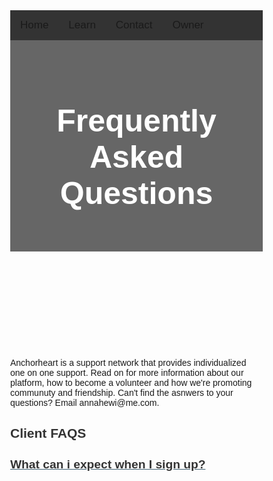 <html lang="en">
<head>
     <script async src="https://pagead2.googlesyndication.com/pagead/js/adsbygoogle.js?client=ca-pub-9741419733823699"
     crossorigin="anonymous"></script>
<meta charset="utf-8">
    <meta name="viewport" content="width=device-width, initial-scale=1.0">
    <title>Untitled</title>
    <link rel="stylesheet" href="https://cdnjs.cloudflare.com/ajax/libs/twitter-bootstrap/4.1.3/css/bootstrap.min.css">
    <link rel="stylesheet" href="https://cdnjs.cloudflare.com/ajax/libs/ionicons/2.0.1/css/ionicons.min.css">
    <link rel="stylesheet" href="assets/css/style.css">
<link href="//maxcdn.bootstrapcdn.com/bootstrap/4.1.1/css/bootstrap.min.css" rel="stylesheet" id="bootstrap-css">
<script src="//maxcdn.bootstrapcdn.com/bootstrap/4.1.1/js/bootstrap.min.js"></script>
<script src="//cdnjs.cloudflare.com/ajax/libs/jquery/3.2.1/jquery.min.js"></script>
<title>Anchorheart</title>
<meta charset="utf-8">
<meta name="viewport" content="width=device-width, initial-scale=1">
<meta name="author" content="Taybah Mohammad">
<meta name="viewport" content="width=device-width, initial-scale=1">
<link rel="stylesheet" href="https://cdnjs.cloudflare.com/ajax/libs/font-awesome/4.7.0/css/font-awesome.min.css">
<!-- Content for FAQ portion -->
<link rel="stylesheet" href="https://stackpath.bootstrapcdn.com/bootstrap/4.4.1/css/bootstrap.min.css" integrity="sha384-Vkoo8x4CGsO3+Hhxv8T/Q5PaXtkKtu6ug5TOeNV6gBiFeWPGFN9MuhOf23Q9Ifjh" crossorigin="anonymous">
<!-- FontAwesome CSS -->
<link rel="stylesheet" href="https://stackpath.bootstrapcdn.com/font-awesome/4.7.0/css/font-awesome.css">
<!-- jQuery first, then Popper.js, then Bootstrap JS -->
<script src="https://code.jquery.com/jquery-3.4.1.slim.min.js" integrity="sha384-J6qa4849blE2+poT4WnyKhv5vZF5SrPo0iEjwBvKU7imGFAV0wwj1yYfoRSJoZ+n" crossorigin="anonymous"></script>
<script src="https://cdn.jsdelivr.net/npm/popper.js@1.16.0/dist/umd/popper.min.js" integrity="sha384-Q6E9RHvbIyZFJoft+2mJbHaEWldlvI9IOYy5n3zV9zzTtmI3UksdQRVvoxMfooAo" crossorigin="anonymous"></script>
<script src="https://stackpath.bootstrapcdn.com/bootstrap/4.4.1/js/bootstrap.min.js" integrity="sha384-wfSDF2E50Y2D1uUdj0O3uMBJnjuUD4Ih7YwaYd1iqfktj0Uod8GCExl3Og8ifwB6" crossorigin="anonymous">

</script>

<style>
* {
  box-sizing: border-box;
}
  
  body {
  margin: 0;
  font-family: Arial, Helvetica, sans-serif;
}


var faq = document.getElementsByClassName("faq-page");
var i;
for (i = 0; i < faq.length; i++) {
    faq[i].addEventListener("click", function () {
        /* Toggle between adding and removing the "active" class,
        to highlight the button that controls the panel */
        this.classList.toggle("active");
        /* Toggle between hiding and showing the active panel */
        var body = this.nextElementSibling;
        if (body.style.display === "block") {
            body.style.display = "none";
        } else {
            body.style.display = "block";
        }
    });
}

/* for FAQ  start*/
.text-secondary {
    color: #3d5d6f;
  }
  
  .h4,
  h4 {
    font-size: 1.2rem;
  }

  h2 {
    color: #333;
  }
  
  .fa,
  .fas {
    font-family: 'FontAwesome';
    font-weight: 400;
    font-size: 1.2rem;
    font-style: normal;
  }
  
  .right-0 {
    right: 0;
  }
  
  .top-0 {
    top: 0;
  }
  
  .h-100 {
    height: 100%;
  }
  
  a.text-secondary:focus,
  a.text-secondary:hover {
    text-decoration: none;
    color: #22343e;
  }
  
  #accordion .fa-plus {
    transition: -webkit-transform 0.25s ease-in-out;
    transition: transform 0.25s ease-in-out;
    transition: transform 0.25s ease-in-out, -webkit-transform 0.25s ease-in-out;
  }
  
  #accordion a[aria-expanded=true] .fa-plus {
    -webkit-transform: rotate(45deg);
    transform: rotate(45deg);
  }

/* for FAQ  end*/

.topnav {
  overflow: hidden;
  background-color: #333;
}

.topnav a {
  float: left;
  display: block;
  color: ##f1f1f1;
  text-align: center;
  padding: 14px 16px;
  text-decoration: none;
  font-size: 17px;
}

.topnav a:hover {
  background-color: #ddd;
  color: black;
}

.topnav a.active {
  background-color: #04AA6D;
  color: white;
}

.topnav .icon {
  display: none;
}

@media screen and (max-width: 600px) {
  .topnav a:not(:first-child) {display: none;}
  .topnav a.icon {
    float: right;
    display: block;
  }
}

@media screen and (max-width: 600px) {
  .topnav.responsive {position: relative;}
  .topnav.responsive .icon {
    position: absolute;
    right: 0;
    top: 0;
  }
  .topnav.responsive a {
    float: none;
    display: block;
    text-align: left;
  }
}

body {
  font-family: Arial, Helvetica, sans-serif;
}

/* Style the header */
header {
  background-color: #666;
  padding: 30px;
  text-align: center;
  font-size: 35px;
  color: white;
}

/* Create two columns/boxes that floats next to each other */
nav {
  float: left;
  width: 30%;
  height: 300px; /* only for demonstration, should be removed */
  background: #ccc;
  padding: 20px;
}

/*style the list in the footer*/
nav2 {
  text-align: center;
  width: 500%;
  height: 200px; /* only for demonstration, should be removed */
  background: ;
  padding: 20px;
}

/* Style the list inside the menu */
nav ul {
  list-style-type: none;
  padding: 0;
}

article {
  float: left;
  padding: 20px;
  width: 100%;
  background-color: #f1f1f1;
}

/* Clear floats after the columns */
section::after {
  content: "";
  display: table;
  clear: both;
}

/* Responsive layout - makes the two columns/boxes stack on top of each other instead of next to each other, on small screens */
@media (max-width: 600px) {
  nav, article {
    width: 100%;
    height: auto;
  }
}

p.ex1 {
  margin: 35px;
}

</style>
</head>
<body>



<div class="topnav" id="myTopnav">
  <a href="https://anchor-heart.github.io/index.html">Home</a>
  <a href="#Learn">Learn</a>
  <a href="https://anchor-heart.github.io/message.html">Contact</a>
  <a href="https://anchor-heart.github.io/owner.html">Owner</a>
  <a href="javascript:void(0);" class="icon" onclick="myFunction()">
    <i class="fa fa-bars"></i>
  </a>
</div>

<script>
function myFunction() {
  var x = document.getElementById("myTopnav");
  if (x.className === "topnav") {
    x.className += " responsive";
  } else {
    x.className = "topnav";
  }
}
</script>
  
  
<header>
 <h1 style="font-size:50px;">Frequently Asked Questions</h1>
</header>
<br>

  <p>Anchorheart is a support network that provides individualized one on one support. Read on for more information about our platform, how to become a volunteer and how we're promoting communuty and friendship. Can't find the asnwers to your questions? Email annahewi@me.com.</p>


<div class="text-center">
    <h2 class="mt-5 mb-5">Client FAQS</h2>
  </div>
  <section class="container my-5" id="maincontent">
    <section id="accordion">
      <a class="py-3 d-block h-100 w-100 position-relative z-index-1 pr-1 text-secondary border-top" aria-controls="faq-17" aria-expanded="false" data-toggle="collapse" href="#faq-17" role="button">
        <div class="position-relative">
          <h2 class="h4 m-0 pr-3">
            What can i expect when I sign up?
          </h2>
          <div class="position-absolute top-0 right-0 h-100 d-flex align-items-center">
            <i class="fa fa-plus"></i>
          </div>
        </div>
      </a>
      <div class="collapse" id="faq-17" style="">
        <div class="card card-body border-0 p-0">
          <p>First you will have a phone call with the owner and founder. Then you will go through the matching process to be matched with a support buddy</p>
        </div>
      </div>
      <a class="py-3 d-block h-100 w-100 position-relative z-index-1 pr-1 text-secondary border-top" aria-controls="faq-18" aria-expanded="false" data-toggle="collapse" href="#faq-18" role="button">
        <div class="position-relative">
          <h2 class="h4 m-0 pr-3">
            Is my information confidential?
          </h2>
          <div class="position-absolute top-0 right-0 h-100 d-flex align-items-center">
            <i class="fa fa-plus"></i>
          </div>
        </div>
      </a>
      <div class="collapse" id="faq-18" style="">
        <div class="card card-body border-0 p-0">
          <p>Yes. Volunteers only know what texters share with them, and that information stays between you, unless sharing it with emergency services is absolutely necessary for your safety. We take your confidentiality seriously.</p>
          <p>
          </p>
        </div>
      </div>
      <a class="py-3 d-block h-100 w-100 position-relative z-index-1 pr-1 text-secondary border-top" aria-controls="faq-19" aria-expanded="false" data-toggle="collapse" href="#faq-19" role="button">
        <div class="position-relative">
          <h2 class="h4 m-0 pr-3">
            How long do I have to wait for a response?
          </h2>
          <div class="position-absolute top-0 right-0 h-100 d-flex align-items-center">
            <i class="fa fa-plus"></i>
          </div>
        </div>
      </a>
      <div class="collapse" id="faq-19" style="">
        <div class="card card-body border-0 p-0">
          <p>You will receive a response fairly quickly to get started. </p>
          <p>
          </p>
        </div>
      </div>
      <a class="py-3 d-block h-100 w-100 position-relative z-index-1 pr-1 text-secondary  border-top" aria-controls="faq-20" aria-expanded="false" data-toggle="collapse" href="#faq-20" role="button">
        <div class="position-relative">
          <h2 class="h4 m-0 pr-3">
            What happens when a client is imminent risk of suicide or self harm?
          </h2>
          <div class="position-absolute top-0 right-0 h-100 d-flex align-items-center">
            <i class="fa fa-plus"></i>
          </div>
        </div>
      </a>
      <div class="collapse" id="faq-20">
        <div class="card card-body border-0 p-0">
          <p>Anchorheart only provides non crisis emotional support as a policy, however if a client is in crisis they will be validated and given crisis resources for further support, and may contact emergency services.</p>
          <p>
          </p>
        </div>
      </div>
      <a class="py-3 d-block h-100 w-100 position-relative z-index-1 pr-1 text-secondary  border-top" aria-controls="faq-21" aria-expanded="false" data-toggle="collapse" href="#faq-21" role="button">
        <div class="position-relative">
          <h2 class="h4 m-0 pr-3">
            How can I contact my support buddy?
          </h2>
          <div class="position-absolute top-0 right-0 h-100 d-flex align-items-center">
            <i class="fa fa-plus"></i>
          </div>
        </div>
      </a>
      <div class="collapse" id="faq-21">
        <div class="card card-body border-0 p-0">
          <p>You will discuss in the initial call with your support buddy how you can contact them and when.</p>
          <p>
          </p>
        </div>
      </div>
      <a class="py-3 d-block h-100 w-100 position-relative z-index-1 pr-1 text-secondary  border-top" aria-controls="faq-22" aria-expanded="false" data-toggle="collapse" href="#faq-22" role="button">
        <div class="position-relative">
          <h2 class="h4 m-0 pr-3">
            If I reach out via a messaging app, which terms of service apply?
          </h2>
          <div class="position-absolute top-0 right-0 h-100 d-flex align-items-center">
            <i class="fa fa-plus"></i>
          </div>
        </div>
      </a>
      <div class="collapse" id="faq-22">
        <div class="card card-body border-0 p-0">
          <p>By contacting Anchorheart through messaging apps, users agree to the messaging app’s Terms of Service, as well as Crisis Text Line’s Terms of Service.</p>
          <p>
          </p>
        </div>
      </div>
      <a class="py-3 d-block h-100 w-100 position-relative z-index-1 pr-1 text-secondary  border-top" aria-controls="faq-23" aria-expanded="false" data-toggle="collapse" href="#faq-23" role="button">
        <div class="position-relative">
          <h2 class="h4 m-0 pr-3">
            What are the client requirements?
          </h2>
          <div class="position-absolute top-0 right-0 h-100 d-flex align-items-center">
            <i class="fa fa-plus"></i>
          </div>
        </div>
      </a>
      <div class="collapse" id="faq-23">
        <div class="card card-body border-0 p-0">
          <p><ol>
  <li>1. Be at least 18 years old</li>
  <li>2. Have access to a private computer with a secure, reliable internet connection</li>
  <li>3. Be located in the United States</li>
  <li>4. Must be fluent in English and cable of clearly communicating with Volunteers</li>
</ol></p>
          <p>
          </p>
        </div>
      </div>
    </section>
  </section>

  <!-- Second FAQS -->

  <div class="text-center">
    <h2 class="mt-5 mb-5">Volunteer FAQS</h2>
  </div>
  <section class="container my-5" id="maincontent">
    <section id="accordion">
      <a class="py-3 d-block h-100 w-100 position-relative z-index-1 pr-1 text-secondary border-top" aria-controls="faq-24" aria-expanded="false" data-toggle="collapse" href="#faq-24" role="button">
        <div class="position-relative">
          <h2 class="h4 m-0 pr-3">
            How can I become an Anchorheart volunteer?
          </h2>
          <div class="position-absolute top-0 right-0 h-100 d-flex align-items-center">
            <i class="fa fa-plus"></i>
          </div>
        </div>
      </a>
      <div class="collapse" id="faq-24" style="">
        <div class="card card-body border-0 p-0">
          <p>We are always accepting applications! Apply <a href="https://docs.google.com/forms/d/e/1FAIpQLSegmA9pLJcYQhEUsArYWLoecR2gXB7oIZsqorhiw_RpS7De4A/viewform">here</a>. Following the application, each volunteer is requored to havea phone interview with the owner and founder, that is followed by orientation & training. </p>
        </div>
      </div>
      <a class="py-3 d-block h-100 w-100 position-relative z-index-1 pr-1 text-secondary border-top" aria-controls="faq-25" aria-expanded="false" data-toggle="collapse" href="#faq-25" role="button">
        <div class="position-relative">
          <h2 class="h4 m-0 pr-3">
             What are the volunteer requirements?
          </h2>
          <div class="position-absolute top-0 right-0 h-100 d-flex align-items-center">
            <i class="fa fa-plus"></i>
          </div>
        </div>
      </a>
      <div class="collapse" id="faq-25" style="">
        <div class="card card-body border-0 p-0">
          <p><ol>
  <li>1. Be at least 18 years old</li>
  <li>2. Have access to a private computer with a secure, reliable internet connection</li>
  <li>3. Be located in the United States</li>
  <li>4. Must be fluent in English and cable of clearly communicating with Volunteers</li>
</ol></p>
          <p>
          </p>
        </div>
      </div>
      <a class="py-3 d-block h-100 w-100 position-relative z-index-1 pr-1 text-secondary border-top" aria-controls="faq-26" aria-expanded="false" data-toggle="collapse" href="#faq-26" role="button">
        <div class="position-relative">
          <h2 class="h4 m-0 pr-3">
            What is the time commitment?
          </h2>
          <div class="position-absolute top-0 right-0 h-100 d-flex align-items-center">
            <i class="fa fa-plus"></i>
          </div>
        </div>
      </a>
      <div class="collapse" id="faq-26" style="">
        <div class="card card-body border-0 p-0">
          <p>The time commitment is flexible and based on the volunteer’s schedule. A minumum 1 hour per week is required.</p>
          <p>
          </p>
        </div>
      </div>
      <a class="py-3 d-block h-100 w-100 position-relative z-index-1 pr-1 text-secondary  border-top" aria-controls="faq-27" aria-expanded="false" data-toggle="collapse" href="#faq-27" role="button">
        <div class="position-relative">
          <h2 class="h4 m-0 pr-3">
            Can I volunteer for school credit?
          </h2>
          <div class="position-absolute top-0 right-0 h-100 d-flex align-items-center">
            <i class="fa fa-plus"></i>
          </div>
        </div>
      </a>
      <div class="collapse" id="faq-27">
        <div class="card card-body border-0 p-0">
          <p>Yes, as long as the school is aware that Anchoheart is not an official government non profit.</p>
          <p>
          </p>
        </div>
      </div>
      <a class="py-3 d-block h-100 w-100 position-relative z-index-1 pr-1 text-secondary  border-top" aria-controls="faq-28" aria-expanded="false" data-toggle="collapse" href="#faq-28" role="button">
        <div class="position-relative">
          <h2 class="h4 m-0 pr-3">
            Are volunteers supervised?
          </h2>
          <div class="position-absolute top-0 right-0 h-100 d-flex align-items-center">
            <i class="fa fa-plus"></i>
          </div>
        </div>
      </a>
      <div class="collapse" id="faq-28">
        <div class="card card-body border-0 p-0">
          <p>At first volunteers are monitored closely and checked on. Later on they are able to work independantly. Check in as needed and attend individual and group meetings or support hang outs.</p>
          <p>
          </p>
        </div>
      </div>
      <a class="py-3 d-block h-100 w-100 position-relative z-index-1 pr-1 text-secondary  border-top" aria-controls="faq-29" aria-expanded="false" data-toggle="collapse" href="#faq-29" role="button">
        <div class="position-relative">
          <h2 class="h4 m-0 pr-3">
            How are volunteers trained??
          </h2>
          <div class="position-absolute top-0 right-0 h-100 d-flex align-items-center">
            <i class="fa fa-plus"></i>
          </div>
        </div>
      </a>
      <div class="collapse" id="faq-29">
        <div class="card card-body border-0 p-0">
          <p>The best time to call is 24/7! We are always available to answer any questions.</p>
          <p>
          </p>
        </div>
      </div>
      <a class="py-3 d-block h-100 w-100 position-relative z-index-1 pr-1 text-secondary  border-top" aria-controls="faq-30" aria-expanded="false" data-toggle="collapse" href="#faq-30" role="button">
        <div class="position-relative">
          <h2 class="h4 m-0 pr-3">
            What policies must volunteers follow?
          </h2>
          <div class="position-absolute top-0 right-0 h-100 d-flex align-items-center">
            <i class="fa fa-plus"></i>
          </div>
        </div>
      </a>
      <div class="collapse" id="faq-30">
        <div class="card card-body border-0 p-0">
          <p>Volunteers must sign and follow the volunteer form, a non disclosure agreement and the guidance given during the orientation and training</p>
          <p>
          </p>
        </div>
      </div>
    </section>
  </section>


  <div class="footer-clean">
        <footer>
            <div class="container">
                <div class="row justify-content-center">
                    <div class="col-sm-4 col-md-3 item">
                        <h3>About</h3>
                        <ul>
                            <li><a href="https://anchor-heart.github.io/owner.html">Owner</a></li>
                            <li><a href="#">What We Do</a></li>
                            <li><a href="https://anchor-heart.github.io/FAQS.html">FAQS</a></li>
                        </ul>
                    </div>
                    <div class="col-sm-4 col-md-3 item">
                        <h3>Join Us</h3>
                        <ul>
                            <li><a href="https://anchor-heart.github.io/volunteer.html">Volunteer</a></li>
                            <li><a href="https://anchor-heart.github.io/client.html">Client</a></li>
                            <li><a href="#"></a></li>
                        </ul>
                    </div>
                    <div class="col-sm-4 col-md-3 item">
                        <h3>Other</h3>
                        <ul>
                            <li><a href="https://anchor-heart.github.io/terms.html">Terms & Conditions</a></li>
                            <li><a href="https://anchor-heart.github.io/message.html">Questions & Feedback</a></li>
                            <li><a href="#">Privacy Policy</a></li>
                        </ul>
                    </div>
                    <div class="col-lg-3 item social"><a href="#"><i class="icon ion-social-facebook"></i></a><a href="#"><i class="icon ion-social-twitter"></i></a><a href="#"><i class="icon ion-social-snapchat"></i></a><a href="#"><i class="icon ion-social-instagram"></i></a>
                        <p class="copyright">Anchorheart © 2022</p>
                    </div>
                </div>
            </div>
        </footer>
    </div>
    <script src="https://cdnjs.cloudflare.com/ajax/libs/jquery/3.2.1/jquery.min.js"></script>
    <script src="https://cdnjs.cloudflare.com/ajax/libs/twitter-bootstrap/4.1.3/js/bootstrap.bundle.min.js"></script>

<!-- Credit to https://epicbootstrap.com/snippets/footer-with-columns -->